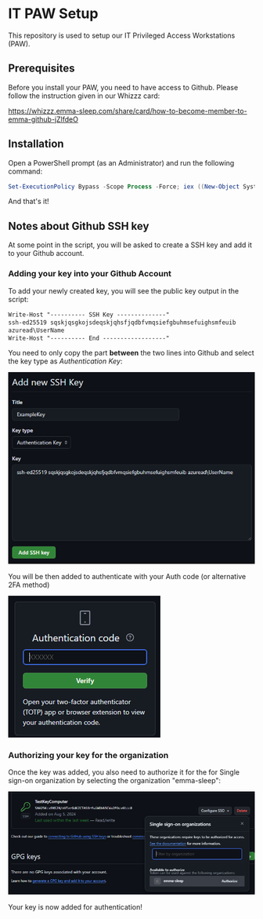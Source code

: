 # IT PAW Setup
This repository is used to setup our IT Privileged Access Workstations (PAW).

## Prerequisites

Before you install your PAW, you need to have access to Github. 
Please follow the instruction given in our Whizzz card:

https://whizzz.emma-sleep.com/share/card/how-to-become-member-to-emma-github-jZlfdeO

## Installation

Open a PowerShell prompt (as an Administrator) and run the following command:

```powershell
Set-ExecutionPolicy Bypass -Scope Process -Force; iex ((New-Object System.Net.WebClient).DownloadString('https://raw.githubusercontent.com/emma-sleep/it-paw-setup/main/install-paw.ps1'))
```

And that's it! 

## Notes about Github SSH key

At some point in the script, you will be asked to create a SSH key and add it to your Github account. 

### Adding your key into your Github Account

To add your newly created key, you will see the public key output in the script:

```
Write-Host "---------- SSH Key --------------"
ssh-ed25519 sqskjqsgkojsdeqskjqhsfjqdbfvmqsiefgbuhmsefuighsmfeuib azuread\UserName
Write-Host "---------- End ------------------"
```

You need to only copy the part **between** the two lines into Github and select the key type as *Authentication Key*:

![Add Key to Github account](docs/github_addkey.png)

You will be then added to authenticate with your Auth code (or alternative 2FA method)

![MFA Github](docs/github_2fa.png)

### Authorizing your key for the organization

Once the key was added, you also need to authorize it for the for Single sign-on organization by selecting the organization "emma-sleep":

![alt text](docs/github_configsso.png)

Your key is now added for authentication!